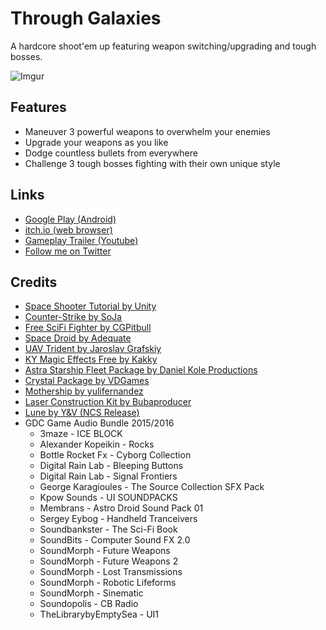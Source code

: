 # Through Galaxies
A hardcore shoot'em up featuring weapon switching/upgrading and tough bosses.

![Imgur](http://i.imgur.com/SPeIU42.gif)

## Features
- Maneuver 3 powerful weapons to overwhelm your enemies
- Upgrade your weapons as you like
- Dodge countless bullets from everywhere
- Challenge 3 tough bosses fighting with their own unique style

## Links
- [Google Play (Android)](https://play.google.com/store/apps/details?id=com.Timespawn.ThroughGalaxies)
- [itch.io (web browser)](https://nagachiang.itch.io/through-galaxies)
- [Gameplay Trailer (Youtube)](https://www.youtube.com/watch?v=X-sCpzsHnho)
- [Follow me on Twitter](https://twitter.com/NagaChiang)

## Credits
- [Space Shooter Tutorial by Unity](https://unity3d.com/learn/tutorials/projects/space-shooter-tutorial)
- [Counter-Strike by SoJa](http://www.dafont.com/counter-strike.font)
- [Free SciFi Fighter by CGPitbull](https://www.assetstore.unity3d.com/en/#!/content/11711)
- [Space Droid by Adequate](https://www.assetstore.unity3d.com/en/#!/content/32200)
- [UAV Trident by Jaroslav Grafskiy](https://www.assetstore.unity3d.com/en/#!/content/46128)
- [KY Magic Effects Free by Kakky](https://www.assetstore.unity3d.com/en/#!/content/21927)
- [Astra Starship Fleet Package by Daniel Kole Productions](https://www.assetstore.unity3d.com/en/#!/content/4392)
- [Crystal Package by VDGames](https://www.assetstore.unity3d.com/en/#!/content/57538)
- [Mothership by yulifernandez](https://www.assetstore.unity3d.com/en/#!/content/35608)
- [Laser Construction Kit by Bubaproducer](https://www.assetstore.unity3d.com/en/#!/content/15966)
- [Lune by Y&V (NCS Release)](https://www.youtube.com/watch?v=n79aphwhpW0)
- GDC Game Audio Bundle 2015/2016
  - 3maze - ICE BLOCK
  - Alexander Kopeikin - Rocks
  - Bottle Rocket Fx - Cyborg Collection
  - Digital Rain Lab - Bleeping Buttons
  - Digital Rain Lab - Signal Frontiers
  - George Karagioules - The Source Collection SFX Pack
  - Kpow Sounds - UI SOUNDPACKS
  - Membrans - Astro Droid Sound Pack 01
  - Sergey Eybog - Handheld Tranceivers
  - Soundbankster - The Sci-Fi Book
  - SoundBits - Computer Sound FX 2.0
  - SoundMorph - Future Weapons
  - SoundMorph - Future Weapons 2
  - SoundMorph - Lost Transmissions
  - SoundMorph - Robotic Lifeforms
  - SoundMorph - Sinematic
  - Soundopolis - CB Radio
  - TheLibrarybyEmptySea - UI1 
